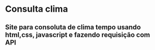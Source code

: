 # Consulta clima
## Site para consoluta de clima tempo usando html,css, javascript e fazendo requisição com API
